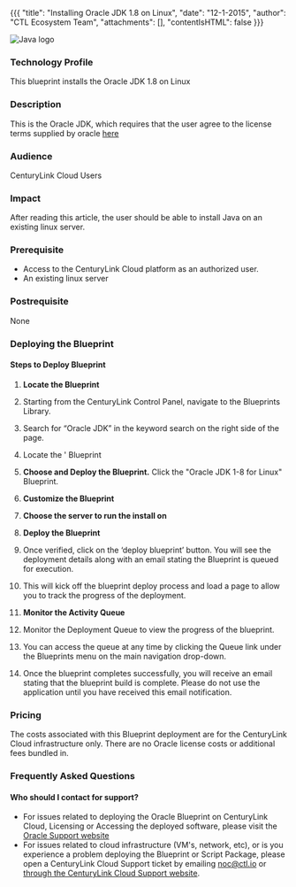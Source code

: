 
{{{
  "title": "Installing Oracle JDK 1.8 on Linux",
  "date": "12-1-2015",
  "author": "CTL Ecosystem Team",
  "attachments": [],
  "contentIsHTML": false
}}}

![Java logo](http://www.oracle.com/ocom/groups/public/@otn/documents/digitalasset/1612441.gif)

### Technology Profile

This blueprint installs the Oracle JDK 1.8 on Linux

### Description

This is the Oracle JDK, which requires that the user agree to the license terms supplied by oracle [here](http://www.oracle.com/technetwork/java/javase/downloads/index.html)

### Audience
CenturyLink Cloud Users

### Impact
After reading this article, the user should be able to install Java on an existing linux server.

### Prerequisite
- Access to the CenturyLink Cloud platform as an authorized user.
- An existing linux server

### Postrequisite
None

### Deploying the <name of the blueprint> Blueprint

#### Steps to Deploy Blueprint
1. **Locate the <Name of the Blueprint> Blueprint**
  1. Starting from the CenturyLink Control Panel, navigate to the Blueprints Library.
  2. Search for “Oracle JDK” in the keyword search on the right side of the page.
  3. Locate the '<Full Name of the blueprint> Blueprint

2. **Choose and Deploy the Blueprint.**
   Click the "Oracle JDK 1-8 for Linux" Blueprint.

3. **Customize the Blueprint**
  1. **Choose the server to run the install on**

5. **Deploy the Blueprint**
  1. Once verified, click on the ‘deploy blueprint’ button. You will see the deployment details along with an email stating the Blueprint is queued for execution.
  2. This will kick off the blueprint deploy process and load a page to allow you to track the progress of the deployment.

6. **Monitor the Activity Queue**
  1. Monitor the Deployment Queue to view the progress of the blueprint.
  2. You can access the queue at any time by clicking the Queue link under the Blueprints menu on the main navigation drop-down.
  3. Once the blueprint completes successfully, you will receive an email stating that the blueprint build is complete. Please do not use the application until you have received this email notification.


### Pricing
The costs associated with this Blueprint deployment are for the CenturyLink Cloud infrastructure only.  There are no Oracle license costs or additional fees bundled in.


### Frequently Asked Questions

#### Who should I contact for support?
* For issues related to deploying the Oracle Blueprint on CenturyLink Cloud, Licensing or Accessing the deployed software, please visit the [Oracle Support website](http://www.oracle.com/technetwork/java/javase/documentation/index.html)
* For issues related to cloud infrastructure (VM's, network, etc), or is you experience a problem deploying the Blueprint or Script Package, please open a CenturyLink Cloud Support ticket by emailing [noc@ctl.io](mailto:noc@ctl.io) or [through the CenturyLink Cloud Support website](https://t3n.zendesk.com/tickets/new).
